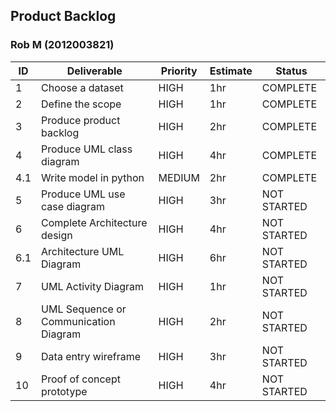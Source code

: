 ## Product Backlog

### Rob M (2012003821)


| ID   | Deliverable | Priority | Estimate | Status |
| -|-|-|-|-|
| 1 | Choose a dataset                      | HIGH   | 1hr | COMPLETE    |
| 2 | Define the scope                      | HIGH   | 1hr | COMPLETE    |
| 3 | Produce product backlog               | HIGH   | 2hr | COMPLETE    |
| 4 | Produce UML class diagram             | HIGH   | 4hr | COMPLETE    |
|4.1| Write model in python                 | MEDIUM | 2hr | COMPLETE    |
| 5 | Produce UML use case diagram          | HIGH   | 3hr | NOT STARTED |
| 6 | Complete Architecture design          | HIGH   | 4hr | NOT STARTED |
|6.1| Architecture UML Diagram              | HIGH   | 6hr | NOT STARTED |
| 7 | UML Activity Diagram                  | HIGH   | 1hr | NOT STARTED |
| 8 | UML Sequence or Communication Diagram | HIGH   | 2hr | NOT STARTED |
| 9 | Data entry wireframe                  | HIGH   | 3hr | NOT STARTED |
| 10| Proof of concept prototype            | HIGH   | 4hr | NOT STARTED |
